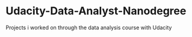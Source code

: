 # Udacity-Data-Analyst-Nanodegree
Projects i worked on through the data analysis course with Udacity
